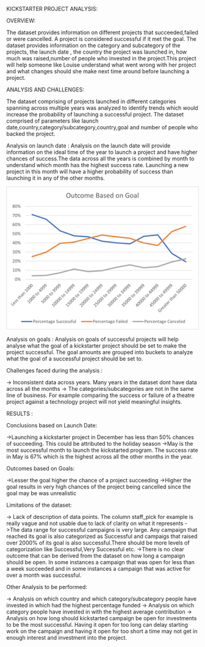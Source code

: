 KICKSTARTER PROJECT ANALYSIS:

OVERVIEW:

The dataset provides information on different projects that succeeded,failed or were cancelled. A project is considered successful if it met the goal. The dataset provides information on the category and subcategory of the projects, the launch date , the country the project was launched in, how much was raised,number of people who invested in the project.This project will help someone like Louise understand what went wrong with her project and what changes should she make next time around before launching a project.

ANALYSIS AND CHALLENGES:

The dataset comprising of projects launched in different categories spanning across multiple years was analyzed to identify trends which would increase the probability of launching a successful project. The dataset comprised of parameters like launch date,country,category/subcategory,country,goal and number of people who backed the project. 

Analysis on launch date : Analysis on the launch date will provide information on the ideal time of the year to launch a project and have higher chances of success.The data across all the years is combined by month to understand which month has the highest success rate. Launching a new project in this month will have a higher probability of success than launching it in any of the other months.

![OutcomeVsGoals](https://github.com/surchand30/KickstarterAnalysis/blob/main/resources/Outcome_vs_Goals.png)

Analysis on goals : Analysis on goals of successful projects will help analyse what the goal of a kickstarter project should be set to make the project successful. The goal amounts are grouped into buckets to analyze what the goal of a successful project should be set to.

Challenges faced during the analysis :

-> Inconsistent data across years. Many years in the dataset dont have data across all the months
-> The categories/subcategories are not in the same line of business. For example comparing the success or failure of a theatre project against a technology project will not yield meaningful insights.


RESULTS :

Conclusions based on Launch Date:

->Launching a kickstarter project in December has less than 50% chances of succeeding. This could be attributed to the holiday season
->May is the most successful month to launch the kickstarted program. The success rate in May is 67% which is the highest across all the other months in the year.

Outcomes based on Goals: 

->Lesser the goal higher the chance of a project succeeding
->Higher the goal results in very high chances of the project being cancelled since the goal may be was unrealistic

Limitations of the dataset: 

-> Lack of description of data points. The column staff_pick for example is really vague and not usable due to lack of clarity on what it represents
->The data range for successful campaigns is very large. Any campaign that reached its goal is also categorized as Successful and campaigs that raised over 2000% of its goal is also successful.There should be more levels of categorization like Successful,Very Successful etc.
->There is no clear outcome that can be derived from the dataset on how long a campaign should be open. In some instances a campaign that was open for less than a week succeeded and in some instances a campaign that was active for over a month was successful. 

Other Analysis to be performed:

-> Analysis on which country and which category/subcategory people have invested in which had the highest percentage funded
-> Analysis on which category people have invested in with the highest average contribution
-> Analysis on how long should kickstarted campaign be open for investments to be the most successful. Having it open for too long can delay starting work on the campaign and having it open for too short a time may not get in enough interest and investment into the project.

